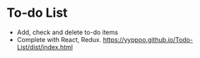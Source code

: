 # To-do List
- Add, check and delete to-do items
- Complete with React, Redux.
https://yyppoo.github.io/Todo-List/dist/index.html
